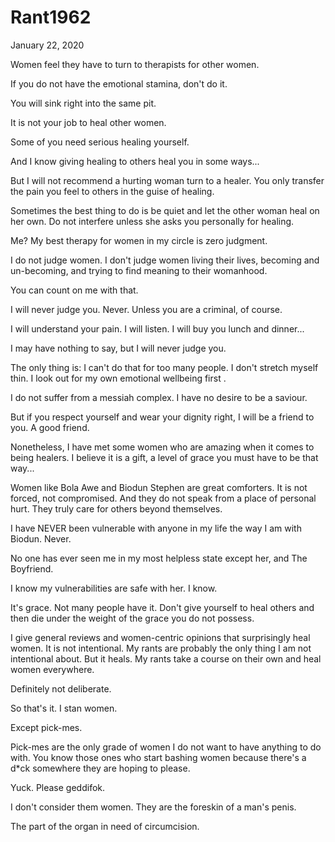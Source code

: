 # Rant1962


January 22, 2020

Women feel they have to turn to therapists for other women.

If you do not have the emotional stamina, don't do it.

You will sink right into the same pit.

It is not your job to heal other women.

Some of you need serious healing yourself.

And I know giving healing to others heal you in some ways...

But I will not recommend a hurting woman turn to a healer. You only transfer the pain you feel to others in the guise of healing.

Sometimes the best thing to do is be quiet and let the other woman heal on her own. Do not interfere unless she asks you personally for healing.

Me? My best therapy for women in my circle is zero judgment.

I do not judge women. I don't judge women living their lives, becoming and un-becoming, and trying to find meaning to their womanhood.

You can count on me with that.

I will never judge you. Never. Unless you are a criminal, of course. 

I will understand your pain. I  will listen. I will buy you lunch and dinner...

I may have nothing to say, but I will never judge you. 

The only thing is: I can't do that for too many people. I don't stretch myself thin. I look out for my own emotional wellbeing first . 

I do not suffer from a messiah complex. I have no desire to be a saviour.

But if you respect yourself and wear your dignity right, I will be a friend to you. A good friend.

Nonetheless, I have met some women who are amazing when it comes to being healers. I believe it is a gift, a level of grace you must have to be that way...

Women like Bola Awe and Biodun Stephen are great comforters. It is not forced, not compromised. And they do not speak from a place of personal hurt. They truly care for others beyond themselves.

I have NEVER been vulnerable with anyone in my life the way I am with Biodun. Never.

No one has ever seen me in my most helpless state except her, and The Boyfriend. 

I know my vulnerabilities are safe with her. I know.

It's grace. Not many people have it. Don't give yourself to heal others and then die under the weight of the grace you do not possess.

I give general reviews and women-centric opinions that surprisingly heal women. It is not intentional. My rants are probably the only thing I am not intentional about. But it heals. My rants take a course on their own and heal women everywhere.

Definitely not deliberate.

So that's it. I stan women.

Except pick-mes.

Pick-mes are the only grade of women I do not want to have anything to do with. You know those ones who start bashing women because there's a d*ck somewhere they are hoping to please.

Yuck. Please geddifok.

I don't consider them women. They are the foreskin of a man's penis.

The part of the organ in need of circumcision.